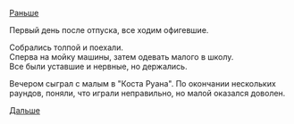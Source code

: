 [Раньше](2019.08.23.md)

Первый день после отпуска, все ходим офигевшие.

Собрались толпой и поехали.  
Сперва на мойку машины, затем одевать малого в школу.  
Все были уставшие и нервные, но держались.

Вечером сыграл с малым в "Коста Руана". По окончании нескольких раундов, поняли, что играли неправильно, но малой оказался доволен.

[Дальше](2019.08.25.md)